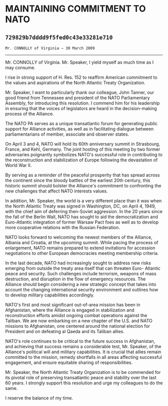 # MAINTAINING COMMITMENT TO NATO
## `729829b7dddd9f5fed0c43e33281e710`
`Mr. CONNOLLY of Virginia — 30 March 2009`

---


Mr. CONNOLLY of Virginia. Mr. Speaker, I yield myself as much time as 
I may consume.

I rise in strong support of H. Res. 152 to reaffirm American 
commitment to the values and aspirations of the North Atlantic Treaty 
Organization.

Mr. Speaker, I want to particularly thank our colleague, John Tanner, 
our good friend from Tennessee and president of the NATO Parliamentary 
Assembly, for introducing this resolution. I commend him for his 
leadership in ensuring that the voices of legislators are heard in the 
decision-making process of the Alliance.

The NATO PA serves as a unique transatlantic forum for generating 
public support for Alliance activities, as well as in facilitating 
dialogue between parliamentarians of member, associate and observer 
states.

On April 3 and 4, NATO will hold its 60th anniversary summit in 
Strasbourg, France, and Kehl, Germany. The joint hosting of this 
meeting by two former adversaries poignantly symbolizes NATO's 
successful role in contributing to the reconstruction and stabilization 
of Europe following the devastation of World War II.

By serving as a reminder of the peaceful prosperity that has spread 
across the continent since the bloody battles of the earliest 20th 
century, this historic summit should bolster the Alliance's commitment 
to confronting the new challenges that affect NATO interests values.

In addition, Mr. Speaker, the world is a very different place than it 
was when the North Atlantic Treaty was signed in Washington, DC, on 
April 4, 1949, with the chief aim of deferring then-Soviet aggression. 
In the 20 years since the fall of the Berlin Wall, NATO has sought to 
aid the democratization and Euro-Atlantic integration of former Warsaw 
Pact foes as well as to develop more cooperative relations with the 
Russian Federation.

NATO looks forward to welcoming the newest members of the Alliance, 
Albania and Croatia, at the upcoming summit. While pacing the process 
of enlargement, NATO remains prepared to extend invitations for 
accession negotiations to other European democracies meeting membership 
criteria.

In the last decade, NATO had increasingly sought to address new risks 
emerging from outside the treaty area itself that can threaten Euro-
Atlantic peace and security. Such challenges include terrorism, weapons 
of mass destruction, and disruption in the flow of emergency resources. 
The Alliance should begin considering a new strategic concept that 
takes into account the changing international security environment and 
outlines how to develop military capabilities accordingly.

NATO's first and most significant out-of-area mission has been in 
Afghanistan, where the Alliance is engaged in stabilization and 
reconstruction efforts amidst ongoing combat operations against the 
Taliban. We are now embarking on a new chapter of the U.S. and NATO 
missions to Afghanistan, one centered around the national election for 
President and on defeating al Qaeda and its Taliban allies.

NATO's role continues to be critical to the future success in 
Afghanistan, and achieving that success remains a considerable test, 
Mr. Speaker, of the Alliance's political will and military 
capabilities. It is crucial that allies remain committed to the 
mission, remedy shortfalls in all areas affecting successful 
engagement, and ensure equitable sharing of responsibilities.

Mr. Speaker, the North Atlantic Treaty Organization is to be 
commended for its pivotal role of preserving transatlantic peace and 
stability over the last 60 years. I strongly support this resolution 
and urge my colleagues to do the same.

I reserve the balance of my time.